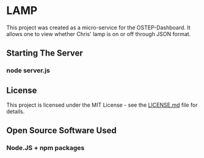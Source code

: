 # LAMP

This project was created as a micro-service for the OSTEP-Dashboard. It allows one to view whether Chris' lamp is on or off through JSON format.

## Starting The Server

### node server.js

## License

This project is licensed under the MIT License - see the [LICENSE.md](https://github.com/Seneca-CDOT/ostep-dashboard/blob/master/LAMP/LICENSE.MD) file for details.

## Open Source Software Used

### Node.JS + npm packages


